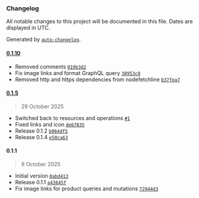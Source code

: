 ### Changelog

All notable changes to this project will be documented in this file. Dates are displayed in UTC.

Generated by [`auto-changelog`](https://github.com/CookPete/auto-changelog).

#### [0.1.10](https://github.com/markustripp/n8n-nodes-shopify-graphql/compare/0.1.5...0.1.10)

- Removed comments [`019b3d2`](https://github.com/markustripp/n8n-nodes-shopify-graphql/commit/019b3d2d1baa80082bda68f860d13f55f68a2192)
- Fix image links and format GraphQL query [`38953c8`](https://github.com/markustripp/n8n-nodes-shopify-graphql/commit/38953c8ca90411577094472b90571bc48d7d75bf)
- Removed http and https dependencies from nodefetchline [`b37fea7`](https://github.com/markustripp/n8n-nodes-shopify-graphql/commit/b37fea7c76de4b8b0cf16a12bb4d8b06f4450e3f)

#### [0.1.5](https://github.com/markustripp/n8n-nodes-shopify-graphql/compare/0.1.1...0.1.5)

> 29 October 2025

- Switched back to resources and operations [`#1`](https://github.com/markustripp/n8n-nodes-shopify-graphql/pull/1)
- Fixed links and icon [`de67835`](https://github.com/markustripp/n8n-nodes-shopify-graphql/commit/de678350b59da644793c4ba59008e5157b177be7)
- Release 0.1.2 [`b064df5`](https://github.com/markustripp/n8n-nodes-shopify-graphql/commit/b064df559900a43347a7365e39989c9c1120cfc0)
- Release 0.1.4 [`e50ca63`](https://github.com/markustripp/n8n-nodes-shopify-graphql/commit/e50ca638776d201a78c6078fa0f9161ca9d747d2)

#### 0.1.1

> 9 October 2025

- Initial version [`0abd413`](https://github.com/markustripp/n8n-nodes-shopify-graphql/commit/0abd4136ecab1b4770fa75197d5bebc5a4fd2c46)
- Release 0.1.1 [`a43645f`](https://github.com/markustripp/n8n-nodes-shopify-graphql/commit/a43645f48d7c5a36d7eef0889da41b04d45e736c)
- Fix image links for product queries and mutations [`72944d3`](https://github.com/markustripp/n8n-nodes-shopify-graphql/commit/72944d3b64d913095e786caf5d0af47844062aa7)
